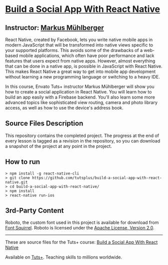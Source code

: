 # [Build a Social App With React Native][published url]
## Instructor: [Markus Mühlberger][instructor url]


React Native, created by Facebook, lets you write native mobile apps in modern JavaScript that will be transformed into native views specific to your supported platforms. This avoids some of the drawbacks of a web-based mobile applications, which often have poor performance and lack features that users expect from native apps. However, almost everything that can be done in a native app, is possible in JavaScript with React Native. This makes React Native a great way to get into mobile app development without learning a new programming language or switching to a heavy IDE. 

In this course, Envato Tuts+ instructor Markus Mühlberger will show you how to create a social application in React Native. You will learn how to build an app easily with a Firebase backend. You'll also learn some more advanced topics like sophisticated view routing, camera and photo library access, as well as how to use the device's address book.


## Source Files Description


This repository contains the completed project. The progress at the end of every lesson is tagged as a revision in the repository, so you can download a snapshot of the project at any point in the project.


## How to run
```
> npm install -g react-native-cli
> git clone https://github.com/tutsplus/build-a-social-app-with-react-native.git
> cd build-a-social-app-with-react-native/
> npm install
> react-native run-ios
```
## 3rd-Party Content

Roboto, the custom font used in this project is available for download from [Font Squirrel](https://www.fontsquirrel.com/fonts/roboto). Roboto is licensed under the [Apache License, Version 2.0](http://www.apache.org/licenses/).

------

These are source files for the Tuts+ course: [Build a Social App With React Native][published url]

Available on [Tuts+](https://tutsplus.com). Teaching skills to millions worldwide.

[published url]: https://code.tutsplus.com/courses/build-a-social-app-with-react-native
[instructor url]: https://tutsplus.com/authors/markus-muhlberger

